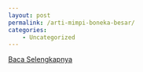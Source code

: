 ```yaml
---
layout: post
permalink: /arti-mimpi-boneka-besar/
categories:
    - Uncategorized
---
```


[Baca Selengkapnya](/02)
